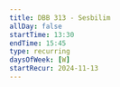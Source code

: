 ```yaml
---
title: DBB 313 - Sesbilim
allDay: false
startTime: 13:30
endTime: 15:45
type: recurring
daysOfWeek: [W]
startRecur: 2024-11-13
---
```

